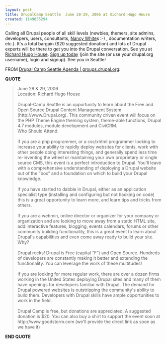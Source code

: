 ```yaml
---
layout: post
title: DrupalCamp Seattle  June 28-29, 2006 at Richard Hugo House
created: 1149655294
---
```

<p>Calling all Drupal people of all skill levels (newbies, themers, site admins, developers, users, consultants, <a href="http://www.fullcirc.com/weblog/onfacblog.htm">Nancy White</a>s :-) , documentation writers, etc.). It's a total bargain ($20 suggested donation) and lots of Drupal experts will be there to get you into the Drupal conversation. See you at <a href="http://www.hugohouse.org/">Richard Hugo House</a>. <a href="http://groups.drupal.org/drupalcamp-seattle-2006">Sign up today</a> (join the site (or use your drupal.org username), login and signup). See you in Seattle!</p><p>FROM <a href="http://groups.drupal.org/node/660">Drupal Camp Seattle Agenda | groups.drupal.org</a>:</p><p><strong>QUOTE</strong></p><blockquote>June 28 &amp; 29, 2006 <br />Location: Richard Hugo House <br /> <br />Drupal-Camp Seattle is an opportunity to learn about the Free and Open Source Drupal Content Management System (http://www.Drupal.org). This community driven event will focus on the PHP Theme Engine theming system, theme-able functions, Drupal 4.7 modules, module development and CiviCRM. <br />Who Should Attend: <br /> <br />If you are a php programmer, or a css/xhtml programmer looking to increase your ability to rapidly deploy websites for clients, work with other people doing interesting things, and generally spend less time re-inventing the wheel or maintaining your own proprietary or single source CMS, this event is a perfect introduction to Drupal. You'll leave with a comprehensive understanding of deploying a Drupal website out of the “box” and a foundation on which to build your Drupal knowledge. <br /> <br />If you have started to dabble in Drupal, either as an application specialist type (installing and configuring but not hacking on code) this is a great opportunity to learn more, and learn tips and tricks from others. <br /> <br />If you are a webmin, online director or organizer for your company or organization and are looking to move away from a static HTML site, add interactive features, blogging, events calendars, forums or other community building functionality, this is a great event to learn about Drupal's capabilities and even come away ready to build your site. <br />Why? <br /> <br />Drupal rocks! Drupal is Free (capital “F”) and Open Source. Hundreds of developers are constantly making it better and extending the functionality. You can leverage the work of these multitudes! <br /> <br />If you are looking for more regular work, there are over a dozen firms working in the United States deploying Drupal sites and many of them have openings for developers familiar with Drupal. The demand for Drupal powered websites is outstripping the community's ability to build them. Developers with Drupal skills have ample opportunities to work in the field. <br /> <br />Drupal Camp is free, but donations are appreciated. A suggested donation is $20. You can also buy a shirt to support the event soon at http://www.goodstorm.com (we'll provide the direct link as soon as we have it)</blockquote><p><strong>END QUOTE</strong></p>
